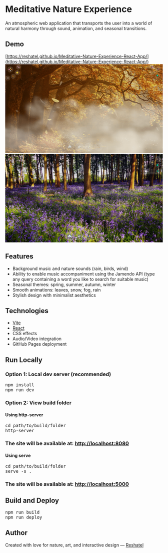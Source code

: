 # Meditative Nature Experience

An atmospheric web application that transports the user into a world of natural harmony through sound, animation, and seasonal transitions.

## Demo

[https://reshatel.github.io/Meditative-Nature-Experience-React-App/](https://reshatel.github.io/Meditative-Nature-Experience-React-App/)
![Screenshot](src/assets/preview.png)
![Screenshot](src/assets/preview2.png)

## Features

* Background music and nature sounds (rain, birds, wind)
* Ability to enable music accompaniment using the Jamendo API (type any query containing a word you like to search for suitable music)
* Seasonal themes: spring, summer, autumn, winter
* Smooth animations: leaves, snow, fog, rain
* Stylish design with minimalist aesthetics

## Technologies

* [Vite](https://vitejs.dev/)
* [React](https://react.dev/)
* CSS effects
* Audio/Video integration
* GitHub Pages deployment

## Run Locally

### Option 1: Local dev server (recommended)

<pre>
npm install  
npm run dev
</pre>

### Option 2: View build folder

#### Using http-server

<pre>
cd path/to/build/folder  
http-server
</pre>

### The site will be available at: **[http://localhost:8080](http://localhost:8080)**

#### Using serve

<pre>
cd path/to/build/folder  
serve -s .
</pre>

### The site will be available at: **[http://localhost:5000](http://localhost:5000)**

## Build and Deploy

<pre>
npm run build  
npm run deploy
</pre>

## Author

Created with love for nature, art, and interactive design — [Reshatel](https://github.com/Reshatel)
